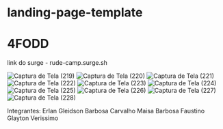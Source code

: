 # landing-page-template
#  4FODD
link do surge - rude-camp.surge.sh

![Captura de Tela (219)](https://user-images.githubusercontent.com/77033019/125196545-c072f900-e230-11eb-9820-4f8a15c19efb.png)
![Captura de Tela (220)](https://user-images.githubusercontent.com/77033019/125196548-c1a42600-e230-11eb-9081-869a1fc88c21.png)
![Captura de Tela (221)](https://user-images.githubusercontent.com/77033019/125196551-c23cbc80-e230-11eb-8fc1-918dec8c65d7.png)
![Captura de Tela (222)](https://user-images.githubusercontent.com/77033019/125196553-c2d55300-e230-11eb-8c44-bb2d6bbcf57b.png)
![Captura de Tela (223)](https://user-images.githubusercontent.com/77033019/125196556-c2d55300-e230-11eb-8fac-669ed7eacb2f.png)
![Captura de Tela (224)](https://user-images.githubusercontent.com/77033019/125196558-c4068000-e230-11eb-8664-2fcd96a23036.png)
![Captura de Tela (225)](https://user-images.githubusercontent.com/77033019/125196559-c4068000-e230-11eb-8424-a5676fcd011b.png)
![Captura de Tela (226)](https://user-images.githubusercontent.com/77033019/125196560-c537ad00-e230-11eb-8d3d-e4a79ff02ae9.png)
![Captura de Tela (227)](https://user-images.githubusercontent.com/77033019/125196561-c537ad00-e230-11eb-91d8-f3beec93d48c.png)
![Captura de Tela (228)](https://user-images.githubusercontent.com/77033019/125196562-c5d04380-e230-11eb-94e0-4fcd99359530.png)

Integrantes:
Erlan Gleidson Barbosa Carvalho
Maisa Barbosa Faustino
Glayton Verissimo 
